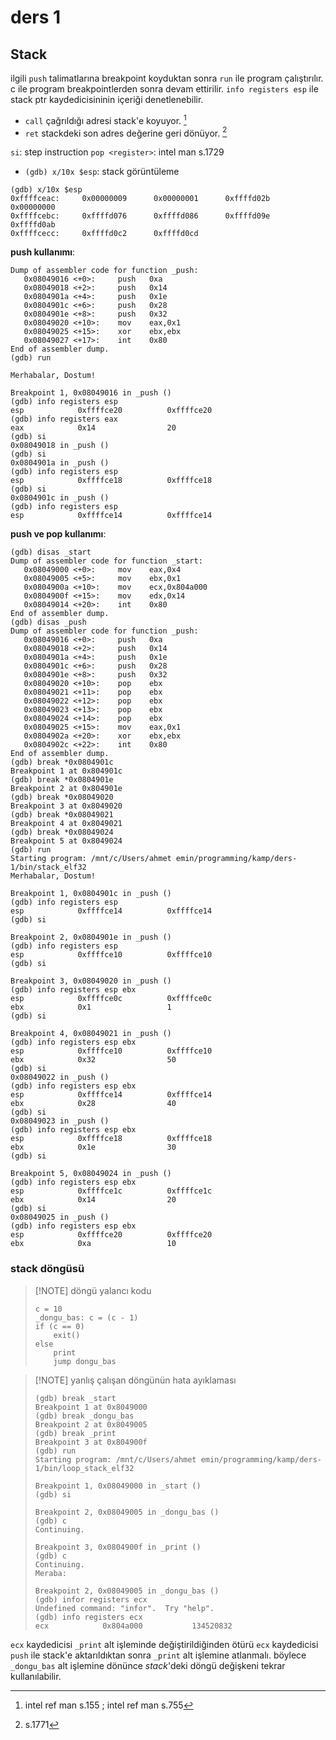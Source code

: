 # ders 1

## Stack

ilgili `push` talimatlarına breakpoint koyduktan sonra `run` ile program çalıştırılır.
c ile program breakpointlerden sonra devam ettirilir. `info registers esp` ile stack ptr
kaydedicisininin içeriği denetlenebilir.

- `call` çağrıldığı adresi stack'e koyuyor. [^1]
- `ret` stackdeki son adres değerine geri dönüyor. [^2]

`si`: step instruction
`pop <register>`: intel man s.1729

- `(gdb) x/10x $esp`: stack görüntüleme

```gdb
(gdb) x/10x $esp
0xffffceac:     0x00000009      0x00000001      0xffffd02b      0x00000000
0xffffcebc:     0xffffd076      0xffffd086      0xffffd09e      0xffffd0ab
0xffffcecc:     0xffffd0c2      0xffffd0cd
```

**push kullanımı**:

```gdb
Dump of assembler code for function _push:
   0x08049016 <+0>:     push   0xa
   0x08049018 <+2>:     push   0x14
   0x0804901a <+4>:     push   0x1e
   0x0804901c <+6>:     push   0x28
   0x0804901e <+8>:     push   0x32
   0x08049020 <+10>:    mov    eax,0x1
   0x08049025 <+15>:    xor    ebx,ebx
   0x08049027 <+17>:    int    0x80
End of assembler dump.
(gdb) run

Merhabalar, Dostum!

Breakpoint 1, 0x08049016 in _push ()
(gdb) info registers esp
esp            0xffffce20          0xffffce20
(gdb) info registers eax
eax            0x14                20
(gdb) si
0x08049018 in _push ()
(gdb) si
0x0804901a in _push ()
(gdb) info registers esp
esp            0xffffce18          0xffffce18
(gdb) si
0x0804901c in _push ()
(gdb) info registers esp
esp            0xffffce14          0xffffce14
```

**push ve pop kullanımı**:

```gdb
(gdb) disas _start
Dump of assembler code for function _start:
   0x08049000 <+0>:     mov    eax,0x4
   0x08049005 <+5>:     mov    ebx,0x1
   0x0804900a <+10>:    mov    ecx,0x804a000
   0x0804900f <+15>:    mov    edx,0x14
   0x08049014 <+20>:    int    0x80
End of assembler dump.
(gdb) disas _push
Dump of assembler code for function _push:
   0x08049016 <+0>:     push   0xa
   0x08049018 <+2>:     push   0x14
   0x0804901a <+4>:     push   0x1e
   0x0804901c <+6>:     push   0x28
   0x0804901e <+8>:     push   0x32
   0x08049020 <+10>:    pop    ebx
   0x08049021 <+11>:    pop    ebx
   0x08049022 <+12>:    pop    ebx
   0x08049023 <+13>:    pop    ebx
   0x08049024 <+14>:    pop    ebx
   0x08049025 <+15>:    mov    eax,0x1
   0x0804902a <+20>:    xor    ebx,ebx
   0x0804902c <+22>:    int    0x80
End of assembler dump.
(gdb) break *0x0804901c
Breakpoint 1 at 0x804901c
(gdb) break *0x0804901e
Breakpoint 2 at 0x804901e
(gdb) break *0x08049020
Breakpoint 3 at 0x8049020
(gdb) break *0x08049021
Breakpoint 4 at 0x8049021
(gdb) break *0x08049024
Breakpoint 5 at 0x8049024
(gdb) run
Starting program: /mnt/c/Users/ahmet emin/programming/kamp/ders-1/bin/stack_elf32
Merhabalar, Dostum!

Breakpoint 1, 0x0804901c in _push ()
(gdb) info registers esp
esp            0xffffce14          0xffffce14
(gdb) si

Breakpoint 2, 0x0804901e in _push ()
(gdb) info registers esp
esp            0xffffce10          0xffffce10
(gdb) si

Breakpoint 3, 0x08049020 in _push ()
(gdb) info registers esp ebx
esp            0xffffce0c          0xffffce0c
ebx            0x1                 1
(gdb) si

Breakpoint 4, 0x08049021 in _push ()
(gdb) info registers esp ebx
esp            0xffffce10          0xffffce10
ebx            0x32                50
(gdb) si
0x08049022 in _push ()
(gdb) info registers esp ebx
esp            0xffffce14          0xffffce14
ebx            0x28                40
(gdb) si
0x08049023 in _push ()
(gdb) info registers esp ebx
esp            0xffffce18          0xffffce18
ebx            0x1e                30
(gdb) si

Breakpoint 5, 0x08049024 in _push ()
(gdb) info registers esp ebx
esp            0xffffce1c          0xffffce1c
ebx            0x14                20
(gdb) si
0x08049025 in _push ()
(gdb) info registers esp ebx
esp            0xffffce20          0xffffce20
ebx            0xa                 10
```

### stack döngüsü

> [!NOTE] döngü yalancı kodu
>
> ```text
> c = 10
> _dongu_bas: c = (c - 1)
> if (c == 0)
>     exit()
> else
>     print
>     jump dongu_bas
> ```
<!---->
> [!NOTE] yanlış çalışan döngünün hata ayıklaması
>
> ```gdb
> (gdb) break _start
> Breakpoint 1 at 0x8049000
> (gdb) break _dongu_bas
> Breakpoint 2 at 0x8049005
> (gdb) break _print
> Breakpoint 3 at 0x804900f
> (gdb) run
> Starting program: /mnt/c/Users/ahmet emin/programming/kamp/ders-1/bin/loop_stack_elf32
> 
> Breakpoint 1, 0x08049000 in _start ()
> (gdb) si
> 
> Breakpoint 2, 0x08049005 in _dongu_bas ()
> (gdb) c
> Continuing.
> 
> Breakpoint 3, 0x0804900f in _print ()
> (gdb) c
> Continuing.
> Meraba:
> 
> Breakpoint 2, 0x08049005 in _dongu_bas ()
> (gdb) infor registers ecx
> Undefined command: "infor".  Try "help".
> (gdb) info registers ecx
> ecx            0x804a000           134520832
> ```

`ecx` kaydedicisi `_print` alt işleminde değiştirildiğinden ötürü `ecx` kaydedicisi
`push` ile stack'e aktarıldıktan sonra `_print` alt işlemine atlanmalı. böylece
`_dongu_bas` alt işlemine dönünce *stack*'deki döngü değişkeni tekrar kullanılabilir.

[^1]: intel ref man s.155 ; intel ref man s.755
[^2]: s.1771
